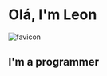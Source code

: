 # Olá, I'm Leon



![favicon](https://user-images.githubusercontent.com/92833638/161398340-9e0cbf31-acfe-4b2f-ae16-136121bb67d2.png)

## I'm a programmer

<!--
**leon-siqueira/leon-siqueira** is a ✨ _special_ ✨ repository because its `README.md` (this file) appears on your GitHub profile.

Here are some ideas to get you started:

- 🔭 I’m currently working on ...
- 🌱 I’m currently learning ...
- 👯 I’m looking to collaborate on ...
- 🤔 I’m looking for help with ...
- 💬 Ask me about ...
- 📫 How to reach me: ...
- 😄 Pronouns: ...
- ⚡ Fun fact: ...
-->
